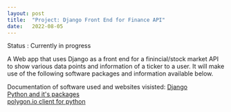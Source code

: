 ```yaml
---
layout: post
title:  "Project: Django Front End for Finance API"
date:   2022-08-05 
---
```


Status : Currently in progress

A Web app that uses Django as a front end for a finincial/stock market API to show various 
data points and information of a ticker to a user. It will make use of the following software packages and
information available below.

Documentation of software used and websites visisted:
<a href='https://www.djangoproject.com/'>Django</a> <br>
<a href='https://pypi.org/'>Python and it's packages</a> <br>
<a href='https://github.com/polygon-io/client-python'>polygon.io client for python</a> <br>

